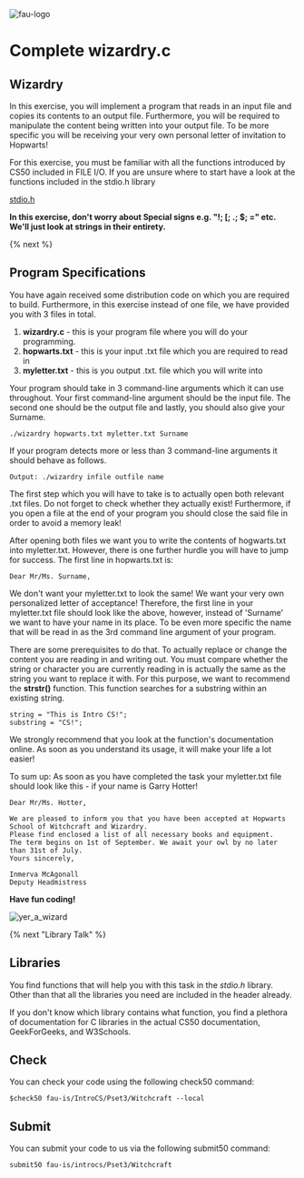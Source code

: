 ![fau-logo](https://www.fau.de/files/2016/02/fb-ww-logo-preview.jpg)
# Complete wizardry.c

## Wizardry
In this exercise, you will implement a program that reads in an input file and copies its
contents to an output file. Furthermore, you will be required to manipulate the content
being written into your output file. To be more specific you will be receiving your very
own personal letter of invitation to Hopwarts!

For this exercise, you must be familiar with all the functions introduced by CS50 included
in FILE I/O. If you are unsure where to start have a look at the functions included in the
stdio.h library 

[stdio.h](https://www.tutorialspoint.com/c_standard_library/stdio_h.htm)

**In this exercise, don't worry about Special signs e.g. "!;  [;  .;  $;  =" etc. We'll just look at
strings in their entirety.**

{% next %}
## Program Specifications
You have again received some distribution code on which you are required to build. Furthermore,
in this exercise instead of one file, we have provided you with 3 files in total. 

1. **wizardry.c** - this is your program file where you will do your programming.
2. **hopwarts.txt** - this is your input .txt file which you are required to read in
3. **myletter.txt** - this is you output .txt. file which you will write into


Your program should take in 3 command-line arguments which it can use throughout. Your
first command-line argument should be the input file. The second one should be the output file
and lastly, you should also give your Surname.
~~~
./wizardry hopwarts.txt myletter.txt Surname
~~~
If your program detects more or less than 3 command-line arguments it should behave
as follows.
~~~
Output: ./wizardry infile outfile name
~~~

The first step which you will have to take is to actually open both relevant .txt files.
Do not forget to check whether they actually exist! Furthermore, if you open a file at the
end of your program you should close the said file in order to avoid a memory leak!

After opening both files we want you to write the contents of hogwarts.txt into myletter.txt.
However, there is one further hurdle you will have to jump for success.
The first line in hopwarts.txt is:
~~~
Dear Mr/Ms. Surname,
~~~
We don't want your myletter.txt to look the same! We want your very own personalized
letter of acceptance! Therefore, the first line in your myletter.txt file should look like
the above, however, instead of 'Surname' we want to have your name in its place. To be even
more specific the name that will be read in as the 3rd command line argument of your program.

There are some prerequisites to do that. To actually replace or change the content you are 
reading in and writing out. You must compare whether the string or character you are
currently reading in is actually the same as the string you want to replace it with. 
For this purpose, we want to recommend the **strstr()** function. This function searches for
a substring within an existing string.
~~~
string = "This is Intro CS!";
substring = "CS!";
~~~
We strongly recommend that you look at the function's documentation online. 
As soon as you understand its usage, it will make your life a lot easier!

To sum up: As soon as you have completed the task your myletter.txt file should look
like this - if your name is Garry Hotter!

~~~
Dear Mr/Ms. Hotter,

We are pleased to inform you that you have been accepted at Hopwarts School of Witchcraft and Wizardry.
Please find enclosed a list of all necessary books and equipment.
The term begins on 1st of September. We await your owl by no later than 31st of July.
Yours sincerely,

Inmerva McAgonall
Deputy Headmistress
~~~

**Have fun coding!**

![yer_a_wizard](http://27.media.tumblr.com/tumblr_lpjqjvBJ8y1qk68p2o1_500.gif)


{% next "Library Talk" %}

## Libraries

  
You find functions that will help you with this task in the *stdio.h* library.
Other than that all the libraries you need are included in the header already.

If you don't know which library contains what function, you find a plethora of documentation for C 
libraries in the actual CS50 documentation, GeekForGeeks, and W3Schools.

## Check 

You can check your code using the following check50 command:

~~~
$check50 fau-is/IntroCS/Pset3/Witchcraft --local
~~~

## Submit

You can submit your code to us via the following submit50 command:

~~~
submit50 fau-is/introcs/Pset3/Witchcraft
~~~
